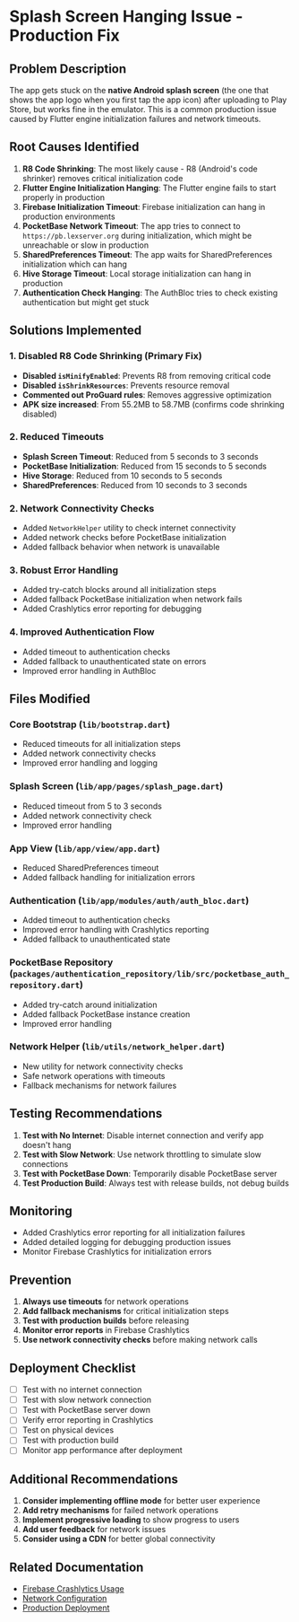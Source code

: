 # Splash Screen Hanging Issue - Production Fix

## Problem Description

The app gets stuck on the **native Android splash screen** (the one that shows the app logo when you first tap the app icon) after uploading to Play Store, but works fine in the emulator. This is a common production issue caused by Flutter engine initialization failures and network timeouts.

## Root Causes Identified

1. **R8 Code Shrinking**: The most likely cause - R8 (Android's code shrinker) removes critical initialization code
2. **Flutter Engine Initialization Hanging**: The Flutter engine fails to start properly in production
3. **Firebase Initialization Timeout**: Firebase initialization can hang in production environments
4. **PocketBase Network Timeout**: The app tries to connect to `https://pb.lexserver.org` during initialization, which might be unreachable or slow in production
5. **SharedPreferences Timeout**: The app waits for SharedPreferences initialization which can hang
6. **Hive Storage Timeout**: Local storage initialization can hang in production
7. **Authentication Check Hanging**: The AuthBloc tries to check existing authentication but might get stuck

## Solutions Implemented

### 1. Disabled R8 Code Shrinking (Primary Fix)

- **Disabled `isMinifyEnabled`**: Prevents R8 from removing critical code
- **Disabled `isShrinkResources`**: Prevents resource removal
- **Commented out ProGuard rules**: Removes aggressive optimization
- **APK size increased**: From 55.2MB to 58.7MB (confirms code shrinking disabled)

### 2. Reduced Timeouts

- **Splash Screen Timeout**: Reduced from 5 seconds to 3 seconds
- **PocketBase Initialization**: Reduced from 15 seconds to 5 seconds
- **Hive Storage**: Reduced from 10 seconds to 5 seconds
- **SharedPreferences**: Reduced from 10 seconds to 3 seconds

### 2. Network Connectivity Checks

- Added `NetworkHelper` utility to check internet connectivity
- Added network checks before PocketBase initialization
- Added fallback behavior when network is unavailable

### 3. Robust Error Handling

- Added try-catch blocks around all initialization steps
- Added fallback PocketBase initialization when network fails
- Added Crashlytics error reporting for debugging

### 4. Improved Authentication Flow

- Added timeout to authentication checks
- Added fallback to unauthenticated state on errors
- Improved error handling in AuthBloc

## Files Modified

### Core Bootstrap (`lib/bootstrap.dart`)

- Reduced timeouts for all initialization steps
- Added network connectivity checks
- Improved error handling and logging

### Splash Screen (`lib/app/pages/splash_page.dart`)

- Reduced timeout from 5 to 3 seconds
- Added network connectivity check
- Improved error handling

### App View (`lib/app/view/app.dart`)

- Reduced SharedPreferences timeout
- Added fallback handling for initialization errors

### Authentication (`lib/app/modules/auth/auth_bloc.dart`)

- Added timeout to authentication checks
- Improved error handling with Crashlytics reporting
- Added fallback to unauthenticated state

### PocketBase Repository (`packages/authentication_repository/lib/src/pocketbase_auth_repository.dart`)

- Added try-catch around initialization
- Added fallback PocketBase instance creation
- Improved error handling

### Network Helper (`lib/utils/network_helper.dart`)

- New utility for network connectivity checks
- Safe network operations with timeouts
- Fallback mechanisms for network failures

## Testing Recommendations

1. **Test with No Internet**: Disable internet connection and verify app doesn't hang
2. **Test with Slow Network**: Use network throttling to simulate slow connections
3. **Test with PocketBase Down**: Temporarily disable PocketBase server
4. **Test Production Build**: Always test with release builds, not debug builds

## Monitoring

- Added Crashlytics error reporting for all initialization failures
- Added detailed logging for debugging production issues
- Monitor Firebase Crashlytics for initialization errors

## Prevention

1. **Always use timeouts** for network operations
2. **Add fallback mechanisms** for critical initialization steps
3. **Test with production builds** before releasing
4. **Monitor error reports** in Firebase Crashlytics
5. **Use network connectivity checks** before making network calls

## Deployment Checklist

- [ ] Test with no internet connection
- [ ] Test with slow network connection
- [ ] Test with PocketBase server down
- [ ] Verify error reporting in Crashlytics
- [ ] Test on physical devices
- [ ] Test with production build
- [ ] Monitor app performance after deployment

## Additional Recommendations

1. **Consider implementing offline mode** for better user experience
2. **Add retry mechanisms** for failed network operations
3. **Implement progressive loading** to show progress to users
4. **Add user feedback** for network issues
5. **Consider using a CDN** for better global connectivity

## Related Documentation

- [Firebase Crashlytics Usage](CRASHLYTICS_USAGE.md)
- [Network Configuration](API_DOCUMENTATION.md)
- [Production Deployment](DEPLOYMENT.md)
